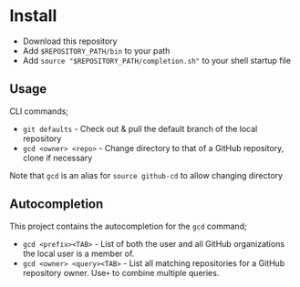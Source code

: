 # Install

- Download this repository
- Add `$REPOSITORY_PATH/bin` to your path
- Add `source "$REPOSITORY_PATH/completion.sh"` to your shell startup file

## Usage

CLI commands;

- `git defaults` - Check out & pull the default branch of the local repository
- `gcd <owner> <repo>` - Change directory to that of a GitHub repository, clone if necessary

Note that `gcd` is an alias for `source github-cd` to allow changing directory

## Autocompletion

This project contains the autocompletion for the `gcd` command;

- `gcd <prefix><TAB>` - List of both the user and all GitHub organizations the local user is a member of.
- `gcd <owner> <query><TAB>` - List all matching repositories for a GitHub repository owner. Use`+` to combine multiple queries.
